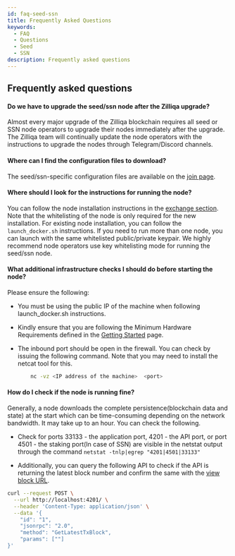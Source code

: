 ```yaml
---
id: faq-seed-ssn
title: Frequently Asked Questions
keywords:
  - FAQ
  - Questions
  - Seed
  - SSN
description: Frequently asked questions
---
```


## Frequently asked questions

<!-- markdownlint-disable MD001 -->

#### Do we have to upgrade the seed/ssn node after the Zilliqa upgrade?

Almost every major upgrade of the Zilliqa blockchain requires all seed or SSN node operators to upgrade their nodes immediately after the upgrade. The Zilliqa team will continually update the node operators with the instructions to upgrade the nodes through Telegram/Discord channels.

#### Where can I find the configuration files to download?

The seed/ssn-specific configuration files are available on the [join page](https://mainnet-join.zilliqa.com/).

#### Where should I look for the instructions for running the node?

You can follow the node installation instructions in the [exchange section](exchange-introduction). Note that the whitelisting of the node is only required for the new installation. For existing node installation, you can follow the `launch_docker.sh` instructions.
If you need to run more than one node, you can launch with the same whitelisted public/private keypair.
We highly recommend node operators use key whitelisting mode for running the seed/ssn node.

#### What additional infrastructure checks I should do before starting the node?

Please ensure the following:

- You must be using the public IP of the machine when following launch_docker.sh instructions.
- Kindly ensure that you are following the Minimum Hardware Requirements defined in the [Getting Started](ip-whitelisting-mode) page.

- The inbound port should be open in the firewall. You can check by issuing the following command. Note that you may need to install the netcat tool for this.

  ```sh
      nc -vz <IP address of the machine>  <port>
  ```

#### How do I check if the node is running fine?

Generally, a node downloads the complete persistence(blockchain data and state) at the start which can be time-consuming depending on the network bandwidth. It may take up to an hour. You can check the following.

- Check for ports 33133 - the application port, 4201 - the API port, or port 4501 - the staking port(In case of SSN) are visible in the netstat output through the command `netstat -tnlp|egrep "4201|4501|33133"`

- Additionally, you can query the following API to check if the API is returning the latest block number and confirm the same with the [view block URL](https://viewblock.io/zilliqa).

```sh
curl --request POST \
  --url http://localhost:4201/ \
  --header 'Content-Type: application/json' \
  --data '{
    "id": "1",
    "jsonrpc": "2.0",
    "method": "GetLatestTxBlock",
    "params": [""]
}'
```
